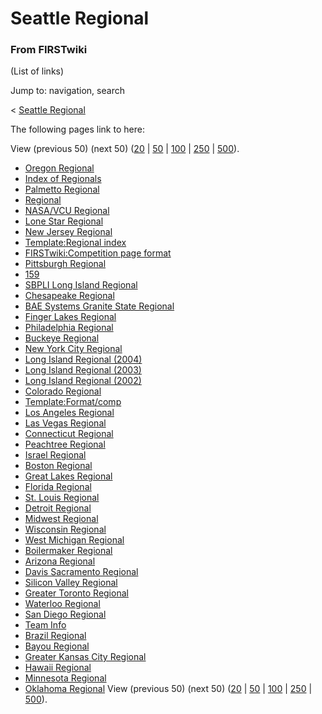 # Seattle Regional

### From FIRSTwiki

(List of links)

Jump to: navigation, search

&lt; [Seattle Regional](/index.php?title=Seattle_Regional&redirect=no "Seattle
Regional" )  

The following pages link to here:

View (previous 50) (next 50)
([20](/index.php?title=Special:Whatlinkshere/Seattle_Regional&limit=20&from=0
"Special:Whatlinkshere/Seattle Regional" ) |
[50](/index.php?title=Special:Whatlinkshere/Seattle_Regional&limit=50&from=0
"Special:Whatlinkshere/Seattle Regional" ) |
[100](/index.php?title=Special:Whatlinkshere/Seattle_Regional&limit=100&from=0
"Special:Whatlinkshere/Seattle Regional" ) |
[250](/index.php?title=Special:Whatlinkshere/Seattle_Regional&limit=250&from=0
"Special:Whatlinkshere/Seattle Regional" ) |
[500](/index.php?title=Special:Whatlinkshere/Seattle_Regional&limit=500&from=0
"Special:Whatlinkshere/Seattle Regional" )).

  * [Oregon Regional](/index.php/Oregon_Regional "Oregon Regional" )
  * [Index of Regionals](/index.php/Index_of_Regionals "Index of Regionals" )
  * [Palmetto Regional](/index.php/Palmetto_Regional "Palmetto Regional" )
  * [Regional](/index.php/Regional "Regional" )
  * [NASA/VCU Regional](/index.php/NASA/VCU_Regional "NASA/VCU Regional" )
  * [Lone Star Regional](/index.php/Lone_Star_Regional "Lone Star Regional" )
  * [New Jersey Regional](/index.php/New_Jersey_Regional "New Jersey Regional" )
  * [Template:Regional index](/index.php/Template:Regional_index "Template:Regional index" )
  * [FIRSTwiki:Competition page format](/index.php/FIRSTwiki:Competition_page_format "FIRSTwiki:Competition page format" )
  * [Pittsburgh Regional](/index.php/Pittsburgh_Regional "Pittsburgh Regional" )
  * [159](/index.php/159 "159" )
  * [SBPLI Long Island Regional](/index.php/SBPLI_Long_Island_Regional "SBPLI Long Island Regional" )
  * [Chesapeake Regional](/index.php/Chesapeake_Regional "Chesapeake Regional" )
  * [BAE Systems Granite State Regional](/index.php/BAE_Systems_Granite_State_Regional "BAE Systems Granite State Regional" )
  * [Finger Lakes Regional](/index.php/Finger_Lakes_Regional "Finger Lakes Regional" )
  * [Philadelphia Regional](/index.php/Philadelphia_Regional "Philadelphia Regional" )
  * [Buckeye Regional](/index.php/Buckeye_Regional "Buckeye Regional" )
  * [New York City Regional](/index.php/New_York_City_Regional "New York City Regional" )
  * [Long Island Regional (2004)](/index.php/Long_Island_Regional_%282004%29 "Long Island Regional \(2004\)" )
  * [Long Island Regional (2003)](/index.php/Long_Island_Regional_%282003%29 "Long Island Regional \(2003\)" )
  * [Long Island Regional (2002)](/index.php/Long_Island_Regional_%282002%29 "Long Island Regional \(2002\)" )
  * [Colorado Regional](/index.php/Colorado_Regional "Colorado Regional" )
  * [Template:Format/comp](/index.php/Template:Format/comp "Template:Format/comp" )
  * [Los Angeles Regional](/index.php/Los_Angeles_Regional "Los Angeles Regional" )
  * [Las Vegas Regional](/index.php/Las_Vegas_Regional "Las Vegas Regional" )
  * [Connecticut Regional](/index.php/Connecticut_Regional "Connecticut Regional" )
  * [Peachtree Regional](/index.php/Peachtree_Regional "Peachtree Regional" )
  * [Israel Regional](/index.php/Israel_Regional "Israel Regional" )
  * [Boston Regional](/index.php/Boston_Regional "Boston Regional" )
  * [Great Lakes Regional](/index.php/Great_Lakes_Regional "Great Lakes Regional" )
  * [Florida Regional](/index.php/Florida_Regional "Florida Regional" )
  * [St. Louis Regional](/index.php/St._Louis_Regional "St. Louis Regional" )
  * [Detroit Regional](/index.php/Detroit_Regional "Detroit Regional" )
  * [Midwest Regional](/index.php/Midwest_Regional "Midwest Regional" )
  * [Wisconsin Regional](/index.php/Wisconsin_Regional "Wisconsin Regional" )
  * [West Michigan Regional](/index.php/West_Michigan_Regional "West Michigan Regional" )
  * [Boilermaker Regional](/index.php/Boilermaker_Regional "Boilermaker Regional" )
  * [Arizona Regional](/index.php/Arizona_Regional "Arizona Regional" )
  * [Davis Sacramento Regional](/index.php/Davis_Sacramento_Regional "Davis Sacramento Regional" )
  * [Silicon Valley Regional](/index.php/Silicon_Valley_Regional "Silicon Valley Regional" )
  * [Greater Toronto Regional](/index.php/Greater_Toronto_Regional "Greater Toronto Regional" )
  * [Waterloo Regional](/index.php/Waterloo_Regional "Waterloo Regional" )
  * [San Diego Regional](/index.php/San_Diego_Regional "San Diego Regional" )
  * [Team Info](/index.php/Team_Info "Team Info" )
  * [Brazil Regional](/index.php/Brazil_Regional "Brazil Regional" )
  * [Bayou Regional](/index.php/Bayou_Regional "Bayou Regional" )
  * [Greater Kansas City Regional](/index.php/Greater_Kansas_City_Regional "Greater Kansas City Regional" )
  * [Hawaii Regional](/index.php/Hawaii_Regional "Hawaii Regional" )
  * [Minnesota Regional](/index.php/Minnesota_Regional "Minnesota Regional" )
  * [Oklahoma Regional](/index.php/Oklahoma_Regional "Oklahoma Regional" )
View (previous 50) (next 50)
([20](/index.php?title=Special:Whatlinkshere/Seattle_Regional&limit=20&from=0
"Special:Whatlinkshere/Seattle Regional" ) |
[50](/index.php?title=Special:Whatlinkshere/Seattle_Regional&limit=50&from=0
"Special:Whatlinkshere/Seattle Regional" ) |
[100](/index.php?title=Special:Whatlinkshere/Seattle_Regional&limit=100&from=0
"Special:Whatlinkshere/Seattle Regional" ) |
[250](/index.php?title=Special:Whatlinkshere/Seattle_Regional&limit=250&from=0
"Special:Whatlinkshere/Seattle Regional" ) |
[500](/index.php?title=Special:Whatlinkshere/Seattle_Regional&limit=500&from=0
"Special:Whatlinkshere/Seattle Regional" )).

